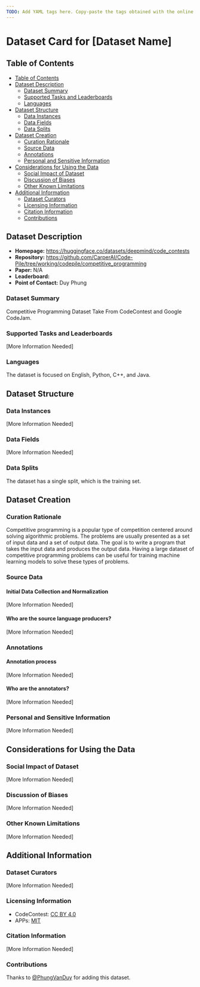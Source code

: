 ```yaml
---
TODO: Add YAML tags here. Copy-paste the tags obtained with the online tagging app: https://huggingface.co/spaces/huggingface/datasets-tagging
---
```


# Dataset Card for [Dataset Name]

## Table of Contents
- [Table of Contents](#table-of-contents)
- [Dataset Description](#dataset-description)
  - [Dataset Summary](#dataset-summary)
  - [Supported Tasks and Leaderboards](#supported-tasks-and-leaderboards)
  - [Languages](#languages)
- [Dataset Structure](#dataset-structure)
  - [Data Instances](#data-instances)
  - [Data Fields](#data-fields)
  - [Data Splits](#data-splits)
- [Dataset Creation](#dataset-creation)
  - [Curation Rationale](#curation-rationale)
  - [Source Data](#source-data)
  - [Annotations](#annotations)
  - [Personal and Sensitive Information](#personal-and-sensitive-information)
- [Considerations for Using the Data](#considerations-for-using-the-data)
  - [Social Impact of Dataset](#social-impact-of-dataset)
  - [Discussion of Biases](#discussion-of-biases)
  - [Other Known Limitations](#other-known-limitations)
- [Additional Information](#additional-information)
  - [Dataset Curators](#dataset-curators)
  - [Licensing Information](#licensing-information)
  - [Citation Information](#citation-information)
  - [Contributions](#contributions)

## Dataset Description

- **Homepage:** https://huggingface.co/datasets/deepmind/code_contests
- **Repository:** https://github.com/CarperAI/Code-Pile/tree/working/codepile/competitive_programming
- **Paper:** N/A
- **Leaderboard:**
- **Point of Contact:** Duy Phung

### Dataset Summary

Competitive Programming Dataset Take From CodeContest and Google CodeJam.

### Supported Tasks and Leaderboards

[More Information Needed]

### Languages

The dataset is focused on English, Python, C++, and Java.

## Dataset Structure

### Data Instances

[More Information Needed]

### Data Fields

[More Information Needed]

### Data Splits

The dataset has a single split, which is the training set.

## Dataset Creation

### Curation Rationale

Competitive programming is a popular type of competition centered around solving algorithmic problems. The problems are usually presented as a set of input data and a set of output data. The goal is to write a program that takes the input data and produces the output data. Having a large dataset of competitive programming problems can be useful for training machine learning models to solve these types of problems.

### Source Data

#### Initial Data Collection and Normalization

[More Information Needed]

#### Who are the source language producers?

[More Information Needed]

### Annotations

#### Annotation process

[More Information Needed]

#### Who are the annotators?

[More Information Needed]

### Personal and Sensitive Information

[More Information Needed]

## Considerations for Using the Data

### Social Impact of Dataset

[More Information Needed]

### Discussion of Biases

[More Information Needed]

### Other Known Limitations

[More Information Needed]

## Additional Information

### Dataset Curators

[More Information Needed]

### Licensing Information

* CodeContest: [CC BY 4.0](https://creativecommons.org/licenses/by/4.0/)
* APPs: [MIT](https://opensource.org/licenses/MIT)

### Citation Information

[More Information Needed]

### Contributions

Thanks to [@PhungVanDuy](https://github.com/PhungVanDuy) for adding this dataset.